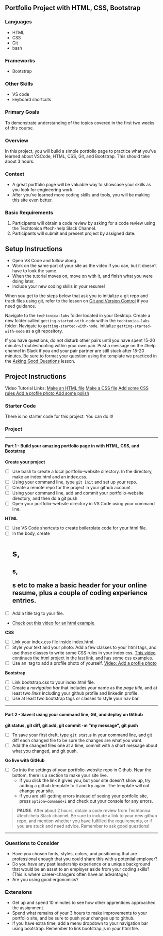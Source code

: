 ## Portfolio Project with HTML, CSS, Bootstrap

### Languages
- HTML
- CSS
- Git
- bash

### Frameworks
- Bootstrap

### Other Skills
- VS code
- keyboard shortcuts

### Primary Goals
To demonstrate understanding of the topics covered in the first two weeks of this course.

### Overview
In this project, you will build a simple portfolio page to practice what you've learned about VSCode, HTML, CSS, Git, and Bootstrap. This should take about 3 hours.

### Context
- A great portfolio page will be valuable way to showcase your skills as you look for engineering work.
- After you've learned more coding skills and tools, you will be making this site even better.

### Basic Requirements
1. Participants will obtain a code review by asking for a code review using the Techtonica #tech-help Slack Channel.
2. Participants will submit and present project by assigned date.

## Setup Instructions
- Open VS Code and follow along.
- Work on the same part of your site as the video if you can, but it doesn’t have to look the same.
- When the tutorial moves on, move on with it, and finish what you were doing later.
- Include your new coding skills in your resume!


When you get to the steps below that ask you to initialize a git repo and track files using git, refer to the lesson on [Git and Version Control](https://docs.google.com/presentation/d/1znMOomkIkAkFKIz2e6t5tLpyzObKqOwfd90fsixSiec/edit?usp=sharing) if you need guidance.

Navigate to the `techtonica-labs` folder located in your Desktop.
Create a new folder called `getting-started-with-node` within the `techtonica-labs` folder.
Navigate to `getting-started-with-node`.
Initialize `getting-started-with-node` as a git repository.

If you have questions, do not disturb other pairs until you have spent 15-20 minutes troubleshooting within your own pair. Post a message on the #help channel in Slack if you and your pair partner are still stuck after 15-20 minutes. Be sure to format your question using the template we practiced in the [Asking Good Questions](https://docs.google.com/presentation/d/1O45nkq2bZX4ZDenmmA1lJ3iTvI80RXiPuOX2w__6Ykw/edit?usp=sharing) lesson.

## Project Instructions

Video Tutorial Links:
[Make an HTML file](https://www.youtube.com/watch?v=2gyHLJeBPCw&index=2&list=PLsIkqR8inizt8SpD6utVTPhy8gFQzQNug)
[Make a CSS file](https://www.youtube.com/watch?v=nypbxhf3hkg&list=PLsIkqR8inizt8SpD6utVTPhy8gFQzQNug&index=3)
[Add some CSS rules ](https://www.youtube.com/watch?v=6z02GfaSfOY&index=4&list=PLsIkqR8inizt8SpD6utVTPhy8gFQzQNug)
[Add a profile photo ](https://www.youtube.com/watch?v=t9UiWpXizX4&list=PLsIkqR8inizt8SpD6utVTPhy8gFQzQNug&index=8)
[Add some polish ](https://www.youtube.com/watch?v=X--_CJ4Lvsw&list=PLsIkqR8inizt8SpD6utVTPhy8gFQzQNug&index=9)


### Starter Code
There is no starter code for this project. You can do it!  

### Project

-----

#### Part 1 - Build your amazing portfolio page in with HTML, CSS, and Bootstrap

**Create your project**
- [ ] Use bash to create a local portfolio-website directory.  In the directory, make an index.html and an index.css.
- [ ] Using your command line, type ```git init``` and set up your repo.
- [ ] Create a remote repo for the project in your github account.
- [ ] Using your command line, add and commit your portfolio-website directory, and then do a git push.
- [ ] Open your portfolio-website directory in VS Code using your command line.

**HTML**  
- [ ] Use VS Code shortcuts to create boilerplate code for your html file.
- [ ] In the body, create <h1>s, <h2>s, <p>s etc to make a basic header for your online resume, plus a couple of coding experience entries.
- [ ] Add a title tag to your file.
- [Check out this video for an html example.](https://www.youtube.com/watch?v=2gyHLJeBPCw&index=2&list=PLsIkqR8inizt8SpD6utVTPhy8gFQzQNug)

**CSS**
- [ ] Link your index.css file inside index.html.
- [ ] Style your text and your photo: Add a few classes to your html tags, and use those classes to write some CSS rules in your index.css. [This video continues the html project in the last link, and has some css examples.](https://www.youtube.com/watch?v=6z02GfaSfOY&index=4&list=PLsIkqR8inizt8SpD6utVTPhy8gFQzQNug)
- [ ] Use an <img> tag to add a profile photo of yourself. [Video: Add a profile photo](https://www.youtube.com/watch?v=t9UiWpXizX4&list=PLsIkqR8inizt8SpD6utVTPhy8gFQzQNug&index=8)

**Bootstrap**  
- [ ] Link bootstrap.css to your index.html file.
- [ ] Create a *navigation bar* that includes your name as the *page title*, and at least two *links* including your github profile and linkedin profile.
- [ ] Use at least two bootstrap tags or classes to style your nav bar.

-----

#### Part 2 - Save it using your command line, Git, and deploy on Github

**git status, git diff, git add, git commit -m "my message", git push**  
- [ ] To save your first draft, type ```git status``` in your command line, and git diff each changed file to be sure the changes are what you want.
- [ ] Add the changed files one at a time, commit with a short message about what you changed, and git push.

**Go live with GitHub**
- [ ] Go into the settings of your portfolio-website repo in Github.  Near the bottom, there is a section to make your site live.  
  - If you click the link it gives you, but your site doesn't show up, try adding a github template to it and try again.  The template will not change your site.
  - If you are still getting errors instead of seeing your portfolio site, press ```option+command+i``` and check out your console for any errors.

> **PAUSE.** After about 2 hours, obtain a code review from Techtonica #tech-help Slack channel. Be sure to include a link to your new github repo, and mention whether you have fulfilled the requirements, or if you are stuck and need advice. Remember to ask good questions!

-----

### Questions to Consider
- Have you chosen fonts, styles, colors, and positioning that are professional enough that you could share this with a potential employer?
- Do you have any past leadership experience or a unique background that would be an asset to an employer aside from your coding skills? (This is where career-changers often have an advantage.)
- Are you using good ergonomics?

### Extensions
- Get up and spend 10 minutes to see how other apprentices approached the assignment.
- Spend what remains of your 3 hours to make improvements to your portfolio site, and be sure to push your changes up to github.
- If you have extra time, add a menu dropdown to your navigation bar using bootstrap. Remember to link bootstrap.js in your html file.
